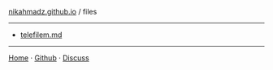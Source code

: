 [nikahmadz.github.io][1] / files

***

- [telefilem.md](https://nikahmadz.github.io/files/telefilem)

***

[Home][1] &middot; [Github][2] &middot; [Discuss][3]

[1]:https://nikahmadz.github.io
[2]:https://github.com/nikahmadz/files
[3]:https://github.com/nikahmadz/nikahmadz.github.io/discussions "Go to Discusssion Room"
